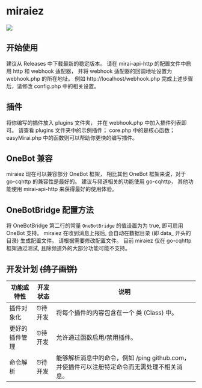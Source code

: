 # miraiez

![](https://img.shields.io/github/license/nkxingxh/miraiez.svg)

## 开始使用

建议从 Releases 中下载最新的稳定版本。
请在 mirai-api-http 的配置文件中启用 http 和 webhook 适配器，
并将 webhook 适配器的回调地址设置为 webhook.php 的所在地址。
例如 http://localhost/webhook.php
完成上述步骤后，请修改 config.php 中的相关设置。

## 插件

将你编写的插件放入 plugins 文件夹，
并在 webhook.php 中加入插件列表即可。
请查看 plugins 文件夹中的示例插件；
core.php 中的是核心函数；
easyMirai.php 中的函数则可以帮助你更快的编写插件。

## OneBot 兼容

miraiez 现在可以兼容部分 OneBot 框架，
相比其他 OneBot 框架来说，对于 go-cqhttp 的兼容性是最好的。
建议与频道相关的功能使用 go-cqhttp，
其他功能使用 mirai-api-http 来获得最好的使用体验。

## OneBotBridge 配置方法

将 OneBotBridge 第二行的常量 `OneBotBridge` 的值设置为为 true, 即可启用 OneBot 支持。
miraiez 在收到消息上报后, 会自动在数据目录 (即 data_ 开头的目录) 生成配置文件。
请根据需要修改配置文件。
目前 miraiez 仅在 go-cqhttp 框架通过测试, 且除频道外的大部分功能可能不支持。

## 开发计划 ~~(鸽子画饼)~~

| 功能或特性 | 开发状态 | 说明 |
| ----------- | --------- | ----- |
| 插件对象化 | ⏰待开发 | 将每个插件的内容包含在一个 类 (Class) 中。 |
| 更好的插件管理 | ⏰待开发 | 允许通过函数启用/禁用插件。 |
| 命令解析 | ⏰待开发 | 能够解析消息中的命令，例如 /ping github.com，并使插件可以注册特定命令而无需处理不相关消息。 |
